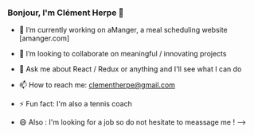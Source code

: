 ### Bonjour, I'm Clément Herpe 👋

- 🔭 I’m currently working on aManger, a meal scheduling website [amanger.com]
- 👯 I’m looking to collaborate on meaningful / innovating projects
- 💬 Ask me about React / Redux or anything and I'll see what I can do 
- 📫 How to reach me: clementherpe@gmail.com
- ⚡ Fun fact: I'm also a tennis coach

- 😄 Also : I'm looking for a job so do not hesitate to meassage me !
-->

